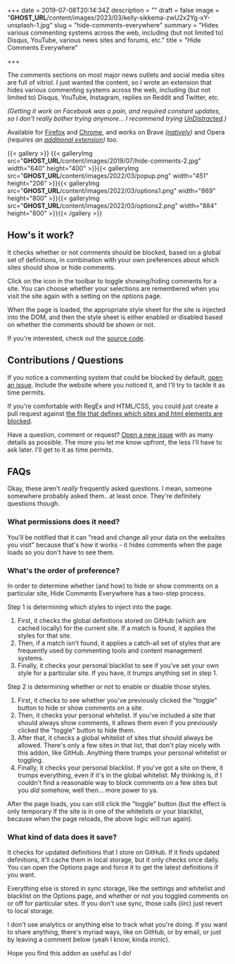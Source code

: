 +++
date = 2019-07-08T20:14:34Z
description = ""
draft = false
image = "__GHOST_URL__/content/images/2023/03/kelly-sikkema-zwU2x2Yg-xY-unsplash-1.jpg"
slug = "hide-comments-everywhere"
summary = "Hides various commenting systems across the web, including (but not limited to) Disqus, YouTube, various news sites and forums, etc."
title = "Hide Comments Everywhere"

+++


The comments sections on most major news outlets and social media sites are full of vitriol. I just wanted the content, so I wrote an extension that hides various commenting systems across the web, including (but not limited to) Disqus, YouTube, Instagram, replies on Reddit and Twitter, etc.

_(Getting it work on Facebook was a pain, and required constant updates, so I don't really bother trying anymore... I recommend trying_ [_UnDistracted_](https://chrome.google.com/webstore/detail/undistracted-hide-faceboo/pjjgklgkfeoeiebjogplpnibpfnffkng)_.)_

Available for [Firefox](https://addons.mozilla.org/en-US/firefox/addon/hide-comments-everywhere/) and [Chrome](https://chrome.google.com/webstore/detail/hide-comments-everywhere/bmhkdngdngchlneelllmdennfpmepbnc), and works on Brave _([natively](https://support.brave.com/hc/en-us/articles/360017909112-How-can-I-add-extensions-to-Brave-))_ and Opera _(requires an [additional extension](https://addons.opera.com/en/extensions/details/install-chrome-extensions/)) too._

{{< gallery >}}
{{< galleryImg  src="__GHOST_URL__/content/images/2019/07/hide-comments-2.jpg" width="640" height="400" >}}{{< galleryImg  src="__GHOST_URL__/content/images/2022/03/popup.png" width="451" height="206" >}}{{< galleryImg  src="__GHOST_URL__/content/images/2022/03/options1.png" width="869" height="800" >}}{{< galleryImg  src="__GHOST_URL__/content/images/2022/03/options2.png" width="884" height="800" >}}{{< /gallery >}}

## How's it work?

It checks whether or not comments should be blocked, based on a global set of definitions, in combination with your own preferences about which sites should show or hide comments.

Click on the icon in the toolbar to toggle showing/hiding comments for a site. You can choose whether your selections are remembered when you visit the site again with a setting on the options page.

When the page is loaded, the appropriate style sheet for the site is injected into the DOM, and then the style sheet is either enabled or disabled based on whether the comments should be shown or not.

If you're interested, check out the [source code](https://github.com/grantwinney/hide-comments-everywhere/).

## Contributions / Questions

If you notice a commenting system that could be blocked by default, [open an issue](https://github.com/grantwinney/hide-comments-in-chrome-sites/issues/new). Include the website where you noticed it, and I'll try to tackle it as time permits.

If you're comfortable with RegEx and HTML/CSS, you could just create a pull request against [the file that defines which sites and html elements are blocked](https://github.com/grantwinney/hide-comments-in-chrome-sites/blob/master/sites.json).

Have a question, comment or request? [Open a new issue](https://github.com/grantwinney/hide-comments-everywhere/issues/new) with as many details as possible. The more you let me know upfront, the less I'll have to ask later. I'll get to it as time permits.

## FAQs

Okay, these aren't _really_ frequently asked questions. I mean, someone somewhere probably asked them.. at least once. They're definitely questions though.

### What permissions does it need?

You'll be notified that it can "read and change all your data on the websites you visit" because that's how it works - it hides comments when the page loads so you don't have to see them.

### What's the order of preference?

In order to determine whether (and how) to hide or show comments on a particular site, Hide Comments Everywhere has a two-step process.

Step 1 is determining which styles to inject into the page.

1. First, it checks the global definitions stored on GitHub (which are cached locally) for the current site. If a match is found, it applies the styles for that site.
2. Then, if a match isn't found, it applies a catch-all set of styles that are frequently used by commenting tools and content management systems.
3. Finally, it checks your personal blacklist to see if you've set your own style for a particular site. If you have, it trumps anything set in step 1.

Step 2 is determining whether or not to enable or disable those styles.

1. First, it checks to see whether you've previously clicked the "toggle" button to hide or show comments on a site.
2. Then, it checks your personal whitelist. If you've included a site that should always show comments, it allows them even if you previously clicked the "toggle" button to hide them.
3. After that, it checks a global whitelist of sites that should always be allowed. There's only a few sites in that list, that don't play nicely with this addon, like GitHub. Anything there trumps your personal whitelist or toggling.
4. Finally, it checks your personal blacklist. If you've got a site on there, it trumps everything, even if it's in the global whitelist. My thinking is, if I couldn't find a reasonable way to block comments on a few sites but you _did_ somehow, well then... more power to ya.

After the page loads, you can still click the "toggle" button (but the effect is only temporary if the site is in one of the whitelists or your blacklist, because when the page reloads, the above logic will run again).

### What kind of data does it save?

It checks for updated definitions that I store on GitHub. If it finds updated definitions, it'll cache them in local storage, but it only checks once daily. You can open the Options page and force it to get the latest definitions if you want.

Everything else is stored in sync storage, like the settings and whitelist and blacklist on the Options page, and whether or not you toggled comments on or off for particular sites. If you don't use sync, those calls (iirc) just revert to local storage.

I don't use analytics or anything else to track what you're doing. If you want to share anything, there's myriad ways, like on GitHub, or by email, or just by leaving a comment below (yeah I know, kinda ironic).

Hope you find this addon as useful as I do!

